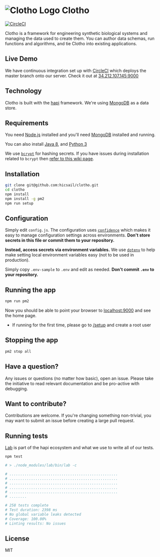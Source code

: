 # ![Clotho Logo](https://github-production-user-asset-6210df.s3.amazonaws.com/5147346/27489828-09be9d72-580a-11e7-88ef-b79c8b5fa069.png "Clotho") Clotho
[![CircleCI](https://circleci.com/gh/hicsail/clotho/tree/master.svg?style=svg&circle-token=b9f8fd47abba8c98cde2c1b04ca736ef4362a054)](http://circleci.com/gh/hicsail/clotho/tree/master)

Clotho is a framework for engineering synthetic biological systems and managing the data used to create them. You can author data schemas, run functions and algorithms, and tie Clotho into existing applications.

## Live Demo

We have continuous integration set up with [CircleCI](http://circleci.com) which deploys the master branch onto our server.
Check it out at [34.212.107.145:9000](http://34.212.107.145:9000/)

## Technology

Clotho is built with the [hapi](https://hapijs.com/) framework. We're
using [MongoDB](http://www.mongodb.org/) as a data store.

## Requirements

You need [Node.js](http://nodejs.org/download/) installed and you'll need
[MongoDB](http://www.mongodb.org/downloads) installed and running.

You can also install [Java 8](https://www.java.com/), and [Python 3](https://www.python.org/)

We use [`bcrypt`](https://github.com/ncb000gt/node.bcrypt.js) for hashing
secrets. If you have issues during installation related to `bcrypt` then [refer
to this wiki
page](https://github.com/jedireza/frame/wiki/bcrypt-Installation-Trouble).


## Installation

```bash
git clone git@github.com:hicsail/clotho.git
cd clotho
npm install
npm install -g pm2
npm run setup
```

## Configuration

Simply edit `config.js`. The configuration uses
[`confidence`](https://github.com/hapijs/confidence) which makes it easy to
manage configuration settings across environments. __Don't store secrets in
this file or commit them to your repository.__

__Instead, access secrets via environment variables.__ We use
[`dotenv`](https://github.com/motdotla/dotenv) to help make setting local
environment variables easy (not to be used in production).

Simply copy `.env-sample` to `.env` and edit as needed. __Don't commit `.env`
to your repository.__


## Running the app

```bash
npm run pm2
```

Now you should be able to point your browser to [localhost:9000](http://localhost:9000/) and
see the home page.

* If running for the first time, please go to [/setup](http://localhost:9000/setup) and create a root user

## Stopping the app

```bash
pm2 stop all
```

## Have a question?

Any issues or questions (no matter how basic), open an issue. Please take the
initiative to read relevant documentation and be pro-active with debugging.


## Want to contribute?

Contributions are welcome. If you're changing something non-trivial, you may
want to submit an issue before creating a large pull request.


## Running tests

[Lab](https://github.com/hapijs/lab) is part of the hapi ecosystem and what we
use to write all of our tests.

```bash
npm test

# > ./node_modules/lab/bin/lab -c

# ..................................................
# ..................................................
# ..................................................
# ..................................................
# ..................................................
# ........

# 258 tests complete
# Test duration: 2398 ms
# No global variable leaks detected
# Coverage: 100.00%
# Linting results: No issues
```

## License

MIT
